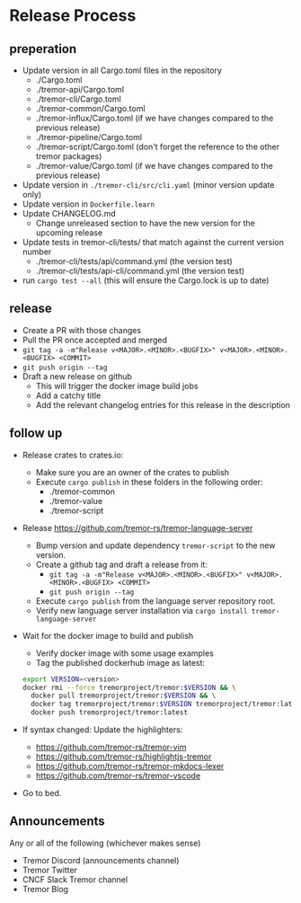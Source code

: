 # Release Process


## preperation

* Update version in all Cargo.toml files in the repository
  - ./Cargo.toml
  - ./tremor-api/Cargo.toml
  - ./tremor-cli/Cargo.toml
  - ./tremor-common/Cargo.toml
  - ./tremor-influx/Cargo.toml (if we have changes compared to the previous release)
  - ./tremor-pipeline/Cargo.toml
  - ./tremor-script/Cargo.toml (don't forget the reference to the other tremor packages)
  - ./tremor-value/Cargo.toml (if we have changes compared to the previous release)
* Update version in `./tremor-cli/src/cli.yaml` (minor version update only)
* Update version in `Dockerfile.learn`
* Update CHANGELOG.md
  - Change unreleased section to have the new version for the upcoming release
* Update tests in tremor-cli/tests/ that match against the current version number
  - ./tremor-cli/tests/api/command.yml (the version test)
  - ./tremor-cli/tests/api-cli/command.yml (the version test)
* run `cargo test --all` (this will ensure the Cargo.lock is up to date)

## release

* Create a PR with those changes
* Pull the PR once accepted and merged
* `git tag -a -m"Release v<MAJOR>.<MINOR>.<BUGFIX>" v<MAJOR>.<MINOR>.<BUGFIX> <COMMIT>`
* `git push origin --tag`
* Draft a new release on github
  - This will trigger the docker image build jobs
  - Add a catchy title
  - Add the relevant changelog entries for this release in the description

## follow up

* Release crates to crates.io:
  - Make sure you are an owner of the crates to publish
  - Execute `cargo publish` in these folders in the following order:
    - ./tremor-common
    - ./tremor-value
    - ./tremor-script
* Release https://github.com/tremor-rs/tremor-language-server
  - Bump version and update dependency `tremor-script` to the new version.
  - Create a github tag and draft a release from it:
    - `git tag -a -m"Release v<MAJOR>.<MINOR>.<BUGFIX>" v<MAJOR>.<MINOR>.<BUGFIX> <COMMIT>`
    - `git push origin --tag`
  - Execute `cargo publish` from the language server repository root.
  - Verify new language server installation via `cargo install tremor-language-server`
* Wait for the docker image to build and publish
  - Verify docker image with some usage examples
  - Tag the published dockerhub image as latest:

  ```sh
  export VERSION=<version>
  docker rmi --force tremorproject/tremor:$VERSION && \
    docker pull tremorproject/tremor:$VERSION && \
    docker tag tremorproject/tremor:$VERSION tremorproject/tremor:latest && \
    docker push tremorproject/tremor:latest
  ```

* If syntax changed: Update the highlighters:
  - https://github.com/tremor-rs/tremor-vim
  - https://github.com/tremor-rs/highlightjs-tremor
  - https://github.com/tremor-rs/tremor-mkdocs-lexer
  - https://github.com/tremor-rs/tremor-vscode
* Go to bed.

## Announcements

Any or all of the following (whichever makes sense)

* Tremor Discord (announcements channel)
* Tremor Twitter
* CNCF Slack Tremor channel
* Tremor Blog